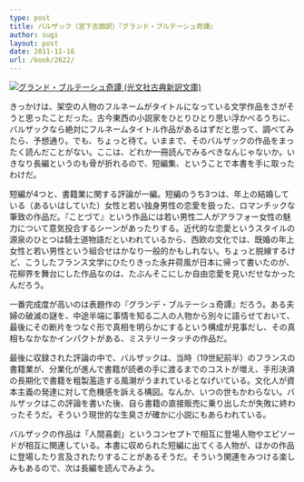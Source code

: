 ```yaml
---
type: post
title: バルザック（宮下志朗訳）『グランド・ブルテーシュ奇譚』
author: sugi
layout: post
date: 2011-11-16
url: /book/2622/
---
```

<a href="http://www.amazon.co.jp/exec/obidos/ASIN/4334751865/chezsugi-22/ref=nosim/" onclick="_gaq.push(['_trackEvent', 'outbound-article', 'http://www.amazon.co.jp/exec/obidos/ASIN/4334751865/chezsugi-22/ref=nosim/', '']);" name="amazletlink" target="_blank"><img src="http://i1.wp.com/ecx.images-amazon.com/images/I/41tUz5ZR6qL._SL160_.jpg?w=660" alt="グランド・ブルテーシュ奇譚 (光文社古典新訳文庫)" class="alignleft" data-recalc-dims="1" /></a>

きっかけは、架空の人物のフルネームがタイトルになっている文学作品をさがそうと思ったことだった。古今東西の小説家をひとりひとり思い浮かべるうちに、バルザックなら絶対にフルネームタイトル作品があるはずだと思って、調べてみたら、予想通り。でも、ちょっと待て。いままで、そのバルザックの作品をまったく読んだことがない。ここは、どれか一冊読んでみるべきなんじゃないか。いきなり長編というのも骨が折れるので、短編集、ということで本書を手に取ったわけだ。

短編が4つと、書籍業に関する評論が一編。短編のうち3つは、年上の結婚している（あるいはしていた）女性と若い独身男性の恋愛を扱った、ロマンチックな筆致の作品だ。『ことづて』という作品には若い男性二人がアラフォー女性の魅力について意気投合するシーンがあったりする。近代的な恋愛というスタイルの源泉のひとつは騎士道物語だといわれているから、西欧の文化では、既婚の年上女性と若い男性という組合せはかなり一般的かもしれない。ちょっと脱線するけど、こうしたフランス文学にひたりきった永井荷風が日本に帰って書いたのが、花柳界を舞台にした作品なのは、たぶんそこにしか自由恋愛を見いだせなかったんだろう。

一番完成度が高いのは表題作の『グランデ・ブルテーシュ奇譚』だろう。ある夫婦の破滅の謎を、中途半端に事情を知る二人の人物から別々に語らせておいて、最後にその断片をつなぐ形で真相を明らかにするという構成が見事だし、その真相もなかなかインパクトがある、ミステリータッチの作品だ。

最後に収録された評論の中で、バルザックは、当時（19世紀前半）のフランスの書籍業が、分業化が進んで書籍が読者の手に渡るまでのコストが増え、手形決済の長期化で書籍を粗製濫造する風潮がうまれているとなげいている。文化人が資本主義の発達に対して危機感を訴える構図。なんか、いつの世もかわらない。バルザックはこの評論を書いた後、自ら書籍の直接販売に乗り出したが失敗に終わったそうだ。そういう現世的な生臭さが確かに小説にもあらわれている。

バルザックの作品は「人間喜劇」というコンセプトで相互に登場人物やエピソードが相互に関連している。本書に収められた短編に出てくる人物が、ほかの作品に登場したり言及されたりすることがあるそうだ。そういう関連をみつける楽しみもあるので、次は長編を読んでみよう。